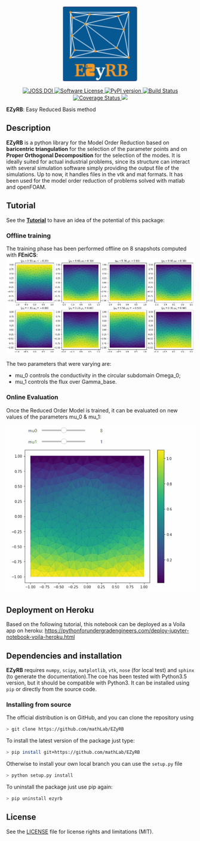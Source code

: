 <p align="center">
  <a href="http://github.com/mathLab/PyDMD/" target="_blank" >
    <img alt="Python Dynamic Mode Decomposition" src="readme/logo_EZyRB_small.png" width="200" />
  </a>
</p>
<p align="center">
    <a href="https://doi.org/10.21105/joss.00661" target="_blank">
        <img alt="JOSS DOI" src="http://joss.theoj.org/papers/10.21105/joss.00661/status.svg">
    </a>
    <a href="https://github.com/mathLab/EZyRB/blob/master/LICENSE.rst" target="_blank">
        <img alt="Software License" src="https://img.shields.io/badge/license-MIT-brightgreen.svg?style=flat-square">
    </a>
    <a href="https://badge.fury.io/py/ezyrb">
        <img src="https://badge.fury.io/py/ezyrb.svg" alt="PyPI version" height="18">
    </a>
    <a href="https://travis-ci.org/mathLab/EZyRB" target="_blank">
        <img alt="Build Status" src="https://travis-ci.org/mathLab/EZyRB.svg">
    </a>
    <a href="https://coveralls.io/github/mathLab/EZyRB" target="_blank">
        <img alt="Coverage Status" src="https://coveralls.io/repos/github/mathLab/EZyRB/badge.svg">
    </a>
    <a class="badge-align" href="https://www.codacy.com/app/mathLab/EZyRB?utm_source=github.com&amp;utm_medium=referral&amp;utm_content=mathLab/EZyRB&amp;utm_campaign=Badge_Grade">
        <img src="https://api.codacy.com/project/badge/Grade/045ccb10d2ff470f98f8e2baac8bd5cd"/>
    </a>
</p>


**EZyRB**: Easy Reduced Basis method

## Description
**EZyRB** is a python library for the Model Order Reduction based on **baricentric triangulation** for the selection of the parameter points and on **Proper Orthogonal Decomposition** for the selection of the modes. It is ideally suited for actual industrial problems, since its structure can interact with several simulation software simply providing the output file of the simulations. Up to now, it handles files in the vtk and mat formats. It has been used for the model order reduction of problems solved with matlab and openFOAM.

## Tutorial

See the [**Tutorial**](tutorial-1.ipynb) to have an idea of the potential of this package:

### Offline training
The training phase has been performed offline on 8 snapshots computed with **FEniCS**:
![offline_training.png](offline_training.png)

The two parameters that were varying are:
* mu_0 controls the conductivity in the circular subdomain Omega_0;
* mu_1 controls the flux over Gamma_base.

### Online Evaluation
Once the Reduced Order Model is trained, it can be evaluated on new values of the parameters mu_0 & mu_1:

![online_evaluation.gif](online_evaluation.gif)

## Deployment on Heroku

Based on the following tutorial, this notebook can be deployed as a Voila app on heroku:
https://pythonforundergradengineers.com/deploy-jupyter-notebook-voila-heroku.html


## Dependencies and installation
**EZyRB** requires `numpy`, `scipy`, `matplotlib`, `vtk`, `nose` (for local
test) and `sphinx` (to generate the documentation).The coe has been tested with
Python3.5 version, but it should be compatible with Python3. It can be
installed using `pip` or directly from the source code.

### Installing from source
The official distribution is on GitHub, and you can clone the repository using
```bash
> git clone https://github.com/mathLab/EZyRB
```

To install the latest version of the package just type:
```bash
> pip install git+https://github.com/mathLab/EZyRB
```

Otherwise to install your own local branch you can use the `setup.py` file
```bash
> python setup.py install
```

To uninstall the package just use pip again:
```bash
> pip uninstall ezyrb
```

## License

See the [LICENSE](LICENSE.rst) file for license rights and limitations (MIT).
